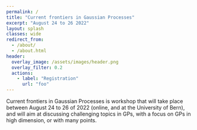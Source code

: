 ```yaml
---
permalink: /
title: "Current frontiers in Gaussian Processes"
excerpt: "August 24 to 26 2022"
layout: splash
classes: wide
redirect_from: 
  - /about/
  - /about.html
header:
  overlay_image: /assets/images/header.png
  overlay_filter: 0.2
  actions:
    - label: "Registration"
      url: "foo"
---
```


Current frontiers in Gaussian Processes is workshop that will take place between August 24 to 26 of 2022 (online, and at the University of Bern), and will aim at discussing challenging topics in GPs, with a focus on GPs in high dimension, or with many points.